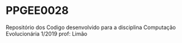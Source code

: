 # PPGEE0028
Repositório dos Codigo desenvolvido para a disciplina Computação Evolucionária 1/2019 prof: Limão
